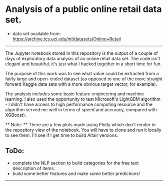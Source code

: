 # Analysis of a public online retail data set.

* data set available from: https://archive.ics.uci.edu/ml/datasets/Online+Retail

---

The Jupyter notebook stored in this repository is the output of a couple of days of exploratory
data analysis of an online retail data set. The code isn't elegant and beautiful, it's just what I
hacked together in a short time for fun.  

The purpose of this work was to see what value could be extracted from a fairly large and open-ended dataset (as opposed to one of the more straight forward Kaggle
data sets with a more obvious target vector, for example).

The analysis includes some basic feature engineering and machine learning. I also used the
opportunity to test Microsoft's LightGBM algorithm - I didn't have access to high performance
computing resource and the algorithm served me well in terms of speed and accuracy, compared with
XGBoost).

** Note: ** There are a few plots made using Plotly which don't render in the repository view of
the notebook. You will have to clone and run it locally to see them. I'll see if I get time to
build Altair versions.

## ToDo:

 * complete the NLP section to build categories for the free text description of items.
 * build some better features and make some better predictions!

 ---

